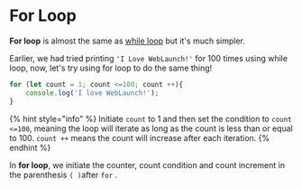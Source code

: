 # For Loop

**For loop** is almost the same as [while loop](for-loop-1.md) but it's much simpler.

Earlier, we had tried printing `'I Love WebLaunch!'` for 100 times using while loop, now, let's try using for loop to do the same thing!

```javascript
for (let count = 1; count <=100; count ++){
    console.log('I love WebLaunch!');
}
```

{% hint style="info" %}
Initiate `count` to 1 and then set the condition to `count <=100`, meaning the loop will iterate as long as the count is less than or equal to 100. `count ++` means the count will increase after each iteration.
{% endhint %}

In **for loop**, we initiate the counter, count condition and count increment in the parenthesis `( )`after `for` .

